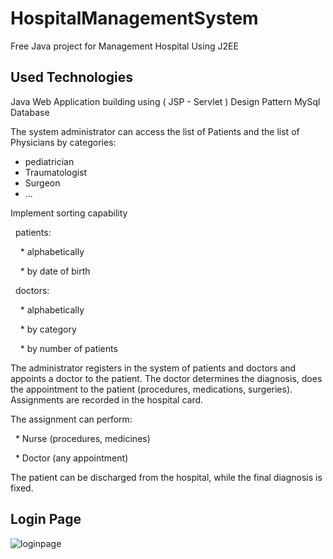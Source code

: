 # HospitalManagementSystem

Free Java project for Management Hospital Using J2EE

## Used Technologies
Java Web Application building using ( JSP - Servlet )
Design Pattern
MySql Database

The system administrator can access the list of Patients and the list of Physicians by categories:
 
 * pediatrician
 
 * Traumatologist
 
 * Surgeon
 
 * ...

Implement sorting capability

  patients:
  
    * alphabetically
    
    * by date of birth
    
  doctors:
  
    * alphabetically
    
    * by category
    
    * by number of patients
    

The administrator registers in the system of patients and doctors and appoints a doctor to the patient. The doctor determines the diagnosis, does the appointment to the patient (procedures, medications, surgeries). Assignments are recorded in the hospital card.

The assignment can perform:

  * Nurse (procedures, medicines)
  
  * Doctor (any appointment)
  

The patient can be discharged from the hospital, while the final diagnosis is fixed.

## Login Page
![loginpage](https://user-images.githubusercontent.com/16304318/36003719-e2f0baac-0d37-11e8-91f7-d0618ca542b2.png)
